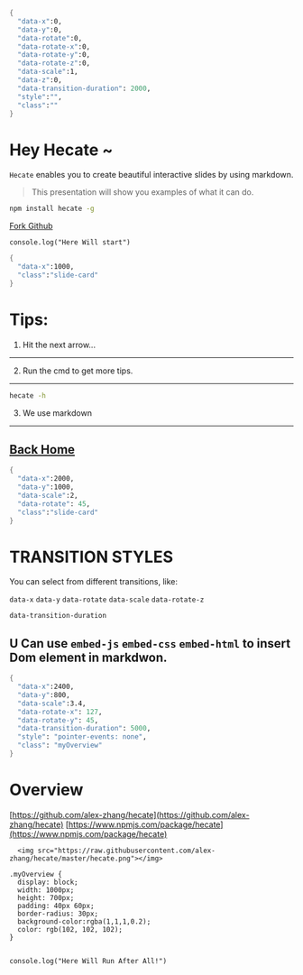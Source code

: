 ```meta
{
  "data-x":0,
  "data-y":0,
  "data-rotate":0,
  "data-rotate-x":0,
  "data-rotate-y":0,
  "data-rotate-z":0,
  "data-scale":1,
  "data-z":0,
  "data-transition-duration": 2000,
  "style":"",
  "class":""
}
```
Hey Hecate ~
============================

`Hecate` enables you to create beautiful interactive slides by using markdown.


>This presentation will show you examples of what it can do.


```bash
npm install hecate -g
```

[Fork Github](https://github.com/alex-zhang/hecate)

```embed-js
console.log("Here Will start")
```


```meta
{
  "data-x":1000,
  "class":"slide-card"
}
```
Tips:
==============================

1. Hit the next arrow...
-----------------------------

2. Run the cmd to get more tips.
----------------------------

```bash
hecate -h
```

3. We use markdown
----------------------------

[Back Home](#/impress_card_0)
----------------------------



```meta
{
  "data-x":2000,
  "data-y":1000,
  "data-scale":2,
  "data-rotate": 45,
  "class":"slide-card"
}
```
TRANSITION STYLES
============================

You can select from different transitions, like:

`data-x` `data-y` `data-rotate` `data-scale` `data-rotate-z`

`data-transition-duration`

U Can use  `embed-js` `embed-css` `embed-html` to insert Dom element in markdwon.
---------------------------------------------------------


```meta
{
  "data-x":2400,
  "data-y":800,
  "data-scale":3.4,
  "data-rotate-x": 127,
  "data-rotate-y": 45,
  "data-transition-duration": 5000,
  "style": "pointer-events: none",
  "class": "myOverview"
}
```
Overview
================================================

[https://github.com/alex-zhang/hecate](https://github.com/alex-zhang/hecate)
[https://www.npmjs.com/package/hecate](https://www.npmjs.com/package/hecate)

```embed-html
  <img src="https://raw.githubusercontent.com/alex-zhang/hecate/master/hecate.png"></img>
```

```embed-css
.myOverview {
  display: block;
  width: 1000px;
  height: 700px;
  padding: 40px 60px;
  border-radius: 30px;
  background-color:rgba(1,1,1,0.2);
  color: rgb(102, 102, 102);
}
```


```meta-end
```

```embed-js
console.log("Here Will Run After All!")
```